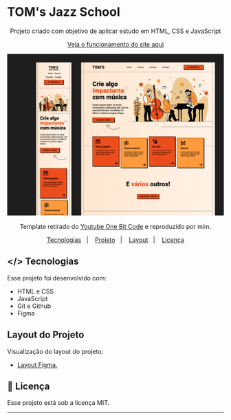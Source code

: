 <h1> TOM's Jazz School </h1>

<p align="center"> Projeto criado com objetivo de aplicar estudo em HTML, CSS e JavaScript </p>

<p align="center"><a href="https://gabrielroldann.github.io/TOMs-Page/">Veja o funcionamento do site aqui</a></p>

<img src="./assets/img-readme.png">

<p align="center"> Template retirado do <a href="https://www.youtube.com/watch?v=Wo7UnH8TYbc">Youtube One Bit Code</a> e reproduzido por mim.</p>

<p align="center">
  <a href="#-tecnologias">Tecnologias</a>&nbsp;&nbsp;&nbsp;|&nbsp;&nbsp;&nbsp;
  <a href="#-projeto">Projeto</a>&nbsp;&nbsp;&nbsp;|&nbsp;&nbsp;&nbsp;
  <a href="#-layout-do-projeto">Layout</a>&nbsp;&nbsp;&nbsp;|&nbsp;&nbsp;&nbsp;
  <a href="#memo-licença">Licença</a>
</p>


## </> Tecnologias

Esse projeto foi desenvolvido com:

- HTML e CSS
- JavaScript
- Git e Github
- Figma

## Layout do Projeto

Visualização do layout do projeto:

- <p><a href="https://www.figma.com/file/76GJ4uK7PyKeAo6dcpVyjA/Tom's-Jazz-School?type=design&node-id=0-1&mode=design&t=JbxEqiop2L1DpPx5-0">Layout Figma.</a> </p>


## :memo: Licença

Esse projeto está sob a licença MIT.

---
